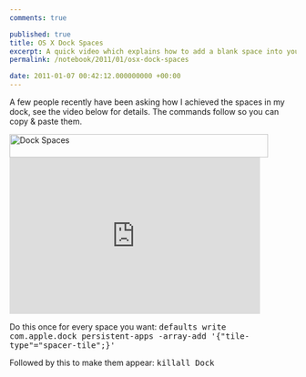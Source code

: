 ```yaml
---
comments: true

published: true
title: OS X Dock Spaces
excerpt: A quick video which explains how to add a blank space into your OS X dock.
permalink: /notebook/2011/01/osx-dock-spaces

date: 2011-01-07 00:42:12.000000000 +00:00
---
```

A few people recently have been asking how I achieved the spaces in my dock, see the video below for details.  The commands follow so you can copy &amp; paste them.  

<img src="http://daniel-groves.co.uk/wordpress/wp-content/uploads/2011/01/Screen-shot-2011-01-05-at-20.40.281.png" alt="Dock Spaces" title="Dock Spaces" width="454" height="41" class="size-full wp-image-351" />

<iframe src="http://player.vimeo.com/video/18476877?portrait=0" width="440" height="275" frameborder="0"></iframe>

Do this once for every space you want: <tt>defaults write com.apple.dock persistent-apps -array-add '{"tile-type"="spacer-tile";}'</tt>

Followed by this to make them appear: <tt>killall Dock</tt>
